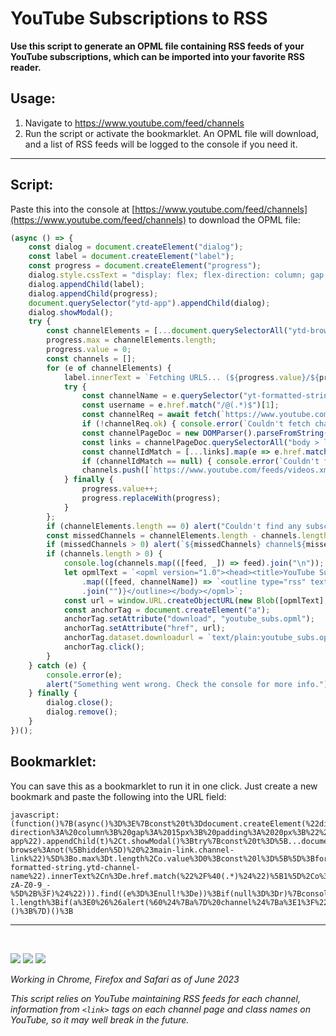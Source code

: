 # YouTube Subscriptions to RSS

**Use this script to generate an OPML file containing RSS feeds of your YouTube subscriptions, which can be imported into your favorite RSS reader.**

## Usage:

1. Navigate to https://www.youtube.com/feed/channels
2. Run the script or activate the bookmarklet. An OPML file will download, and a list of RSS feeds will be logged to the console if you need it.

---

## Script:
Paste this into the console at [https://www.youtube.com/feed/channels](https://www.youtube.com/feed/channels) to download the OPML file:

```javascript
(async () => {
	const dialog = document.createElement("dialog");
	const label = document.createElement("label");
	const progress = document.createElement("progress");
	dialog.style.cssText = "display: flex; flex-direction: column; gap: 15px; padding: 20px;";
	dialog.appendChild(label);
	dialog.appendChild(progress);
	document.querySelector("ytd-app").appendChild(dialog);
	dialog.showModal();
	try {
		const channelElements = [...document.querySelectorAll("ytd-browse:not([hidden]) #main-link.channel-link")];
		progress.max = channelElements.length;
		progress.value = 0;
		const channels = [];
		for (e of channelElements) {
			label.innerText = `Fetching URLS... (${progress.value}/${progress.max})`;
			try {
				const channelName = e.querySelector("yt-formatted-string.ytd-channel-name").innerText;
				const username = e.href.match("/@(.*)$")[1];
				const channelReq = await fetch(`https://www.youtube.com/@${username}`);
				if (!channelReq.ok) { console.error(`Couldn't fetch channel page for @${username}`); continue; }
				const channelPageDoc = new DOMParser().parseFromString(await channelReq.text(), "text/html");
				const links = channelPageDoc.querySelectorAll("body > link[rel=alternate], body > link[rel=canonical]");
				const channelIdMatch = [...links].map(e => e.href.match("/channel/([a-zA-Z0-9_\-]+?)$")).find(e => e != null);
				if (channelIdMatch == null) { console.error(`Couldn't find channel id for @${username}`); continue; }
				channels.push([`https://www.youtube.com/feeds/videos.xml?channel_id=${channelIdMatch[1]}`, channelName]);
			} finally {
				progress.value++;
				progress.replaceWith(progress);
			}
		};
		if (channelElements.length == 0) alert("Couldn't find any subscriptions");
		const missedChannels = channelElements.length - channels.length;
		if (missedChannels > 0) alert(`${missedChannels} channel${missedChannels > 1 ? "s" : ""} couldn't be fetched. Check the console for more info.`);
		if (channels.length > 0) {
			console.log(channels.map(([feed, _]) => feed).join("\n"));
			let opmlText = `<opml version="1.0"><head><title>YouTube Subscriptions as RSS</title></head><body><outline text="YouTube Subscriptions" title="YouTube Subscriptions">${channels
				.map(([feed, channelName]) => `<outline type="rss" text="${channelName}" title="${channelName}" xmlUrl="${feed}"/>`)
				.join("")}</outline></body></opml>`;
			const url = window.URL.createObjectURL(new Blob([opmlText], { type: "text/plain" }));
			const anchorTag = document.createElement("a");
			anchorTag.setAttribute("download", "youtube_subs.opml");
			anchorTag.setAttribute("href", url);
			anchorTag.dataset.downloadurl = `text/plain:youtube_subs.opml:${url}`;
			anchorTag.click();
		}
	} catch (e) {
		console.error(e);
		alert("Something went wrong. Check the console for more info.");
	} finally {
		dialog.close();
		dialog.remove();
	}
})();
```

## Bookmarklet:
You can save this as a bookmarklet to run it in one click. Just create a new bookmark and paste the following into the URL field:
```
javascript:(function()%7B(async()%3D%3E%7Bconst%20t%3Ddocument.createElement(%22dialog%22)%2Cn%3Ddocument.createElement(%22label%22)%2Co%3Ddocument.createElement(%22progress%22)%3Bt.style.cssText%3D%22display%3A%20flex%3B%20flex-direction%3A%20column%3B%20gap%3A%2015px%3B%20padding%3A%2020px%3B%22%2Ct.appendChild(n)%2Ct.appendChild(o)%2Cdocument.querySelector(%22ytd-app%22).appendChild(t)%2Ct.showModal()%3Btry%7Bconst%20t%3D%5B...document.querySelectorAll(%22ytd-browse%3Anot(%5Bhidden%5D)%20%23main-link.channel-link%22)%5D%3Bo.max%3Dt.length%2Co.value%3D0%3Bconst%20l%3D%5B%5D%3Bfor(e%20of%20t)%7Bn.innerText%3D%60Fetching%20URLS...%20(%24%7Bo.value%7D%2F%24%7Bo.max%7D)%60%3Btry%7Bconst%20t%3De.querySelector(%22yt-formatted-string.ytd-channel-name%22).innerText%2Cn%3De.href.match(%22%2F%40(.*)%24%22)%5B1%5D%2Co%3Dawait%20fetch(%60https%3A%2F%2Fwww.youtube.com%2F%40%24%7Bn%7D%60)%3Bif(!o.ok)%7Bconsole.error(%60Couldn't%20fetch%20channel%20page%20for%20%40%24%7Bn%7D%60)%3Bcontinue%7Dconst%20a%3D(new%20DOMParser).parseFromString(await%20o.text()%2C%22text%2Fhtml%22)%2Cr%3D%5B...a.querySelectorAll(%22body%20%3E%20link%5Brel%3Dalternate%5D%2C%20body%20%3E%20link%5Brel%3Dcanonical%5D%22)%5D.map((e%3D%3Ee.href.match(%22%2Fchannel%2F(%5Ba-zA-Z0-9_-%5D%2B%3F)%24%22))).find((e%3D%3Enull!%3De))%3Bif(null%3D%3Dr)%7Bconsole.error(%60Couldn't%20find%20channel%20id%20for%20%40%24%7Bn%7D%60)%3Bcontinue%7Dl.push(%5B%60https%3A%2F%2Fwww.youtube.com%2Ffeeds%2Fvideos.xml%3Fchannel_id%3D%24%7Br%5B1%5D%7D%60%2Ct%5D)%7Dfinally%7Bo.value%2B%2B%2Co.replaceWith(o)%7D%7D0%3D%3Dt.length%26%26alert(%22Couldn't%20find%20any%20subscriptions%22)%3Bconst%20a%3Dt.length-l.length%3Bif(a%3E0%26%26alert(%60%24%7Ba%7D%20channel%24%7Ba%3E1%3F%22s%22%3A%22%22%7D%20couldn't%20be%20fetched.%20Check%20the%20console%20for%20more%20info.%60)%2Cl.length%3E0)%7Bconsole.log(l.map(((%5Be%2Ct%5D)%3D%3Ee)).join(%22%5Cn%22))%3Blet%20e%3D%60%3Copml%20version%3D%221.0%22%3E%3Chead%3E%3Ctitle%3EYouTube%20Subscriptions%20as%20RSS%3C%2Ftitle%3E%3C%2Fhead%3E%3Cbody%3E%3Coutline%20text%3D%22YouTube%20Subscriptions%22%20title%3D%22YouTube%20Subscriptions%22%3E%24%7Bl.map(((%5Be%2Ct%5D)%3D%3E%60%3Coutline%20type%3D%22rss%22%20text%3D%22%24%7Bt%7D%22%20title%3D%22%24%7Bt%7D%22%20xmlUrl%3D%22%24%7Be%7D%22%2F%3E%60)).join(%22%22)%7D%3C%2Foutline%3E%3C%2Fbody%3E%3C%2Fopml%3E%60%3Bconst%20t%3Dwindow.URL.createObjectURL(new%20Blob(%5Be%5D%2C%7Btype%3A%22text%2Fplain%22%7D))%2Cn%3Ddocument.createElement(%22a%22)%3Bn.setAttribute(%22download%22%2C%22youtube_subs.opml%22)%2Cn.setAttribute(%22href%22%2Ct)%2Cn.dataset.downloadurl%3D%60text%2Fplain%3Ayoutube_subs.opml%3A%24%7Bt%7D%60%2Cn.click()%7D%7Dcatch(e)%7Bconsole.error(e)%2Calert(%22Something%20went%20wrong.%20Check%20the%20console%20for%20more%20info.%22)%7Dfinally%7Bt.close()%2Ct.remove()%7D%7D)()%3B%7D)()%3B
```

---
<br>

![](https://img.shields.io/badge/Safari-FF1B2D?style=for-the-badge&logo=Safari&logoColor=white)
![](https://img.shields.io/badge/Google_chrome-4285F4?style=for-the-badge&logo=Google-chrome&logoColor=white)
![](https://img.shields.io/badge/Firefox_Browser-FF7139?style=for-the-badge&logo=Firefox-Browser&logoColor=white)

*Working in Chrome, Firefox and Safari as of June 2023*

*This script relies on YouTube maintaining RSS feeds for each channel, information from `<link>` tags on each channel page and class names on YouTube, so it may well break in the future.*